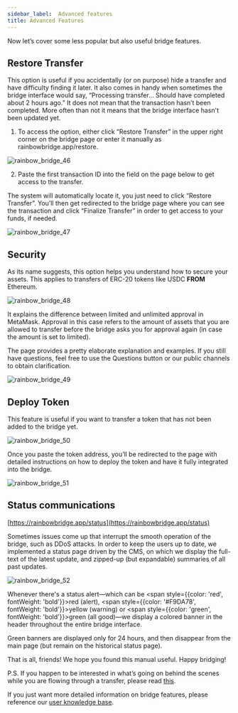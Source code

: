 ```yaml
---
sidebar_label: 	Advanced features
title: Advanced Features
---
```


Now let’s cover some less popular but also useful bridge features.

## Restore Transfer
This option is useful if you accidentally (or on purpose) hide a transfer and have difficulty finding it later.
It also comes in handy when sometimes the bridge interface would say, “Processing transfer… Should have completed about 2 hours ago.” It does not mean that the transaction hasn’t been completed.
More often than not it means that the bridge interface hasn't been updated yet.

1. To access the option, either click “Restore Transfer” in the upper right corner on the bridge page or enter it manually as rainbowbridge.app/restore.

![rainbow_bridge_46](/img/rainbow_bridge_46.png)

2. Paste the first transaction ID into the field on the page below to get access to the transfer.

The system will automatically locate it, you just need to click “Restore Transfer”.
You’ll then get redirected to the bridge page where you can see the transaction and click “Finalize Transfer” in order to get access to your funds, if needed.

![rainbow_bridge_47](/img/rainbow_bridge_47.png)

## Security
As its name suggests, this option helps you understand how to secure your assets. This applies to transfers of ERC-20 tokens like USDC **FROM** Ethereum.

![rainbow_bridge_48](/img/rainbow_bridge_48.png)

It explains the difference between limited and unlimited approval in MetaMask.
Approval in this case refers to the amount of assets that you are allowed to transfer before the bridge asks you for approval again (in case the amount is set to limited).

The page provides a pretty elaborate explanation and examples. If you still have questions, feel free to use the Questions button or our public channels to obtain clarification.

![rainbow_bridge_49](/img/rainbow_bridge_49.png)

## Deploy Token
This feature is useful if you want to transfer a token that has not been added to the bridge yet.

![rainbow_bridge_50](/img/rainbow_bridge_50.png)

Once you paste the token address, you’ll be redirected to the page with detailed instructions on how to deploy the token and have it fully integrated into the bridge.

![rainbow_bridge_51](/img/rainbow_bridge_51.png)

## Status communications

[https://rainbowbridge.app/status](https://rainbowbridge.app/status)

Sometimes issues come up that interrupt the smooth operation of the bridge, such as DDoS attacks. In order to keep the users up to date, we implemented a status page driven by the CMS,
on which we display the full-text of the latest update, and zipped-up (but expandable) summaries of all past updates.

![rainbow_bridge_52](/img/rainbow_bridge_52.png)

Whenever there's a status alert—which can be <span style={{color: 'red', fontWeight: 'bold'}}>red</span> (alert),
 <span style={{color: '#F9DA78', fontWeight: 'bold'}}>yellow</span> (warning)
 or <span style={{color: 'green', fontWeight: 'bold'}}>green</span> (all good)—we display a colored banner in the header throughout the entire bridge interface.

Green banners are displayed only for 24 hours, and then disappear from the main page (but remain on the historical status page).

That is all, friends! We hope you found this manual useful. Happy bridging!

P.S. If you happen to be interested in what’s going on behind the scenes while you are flowing through a transfer, please read [this](https://aurora.dev/blog/2021-how-the-rainbow-bridge-works).

If you just want more detailed information on bridge features, please reference our [user knowledge base](https://help.aurora.dev).

